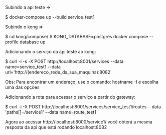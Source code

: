 Subindo a api teste =>

  $ docker-compose up --build service_test1

Subindo o kong =>

  $ cd kong/compose/
  $ KONG_DATABASE=postgres docker compose --profile database up

Adicionando o serviço da api teste ao kong:

  $ curl -i -s -X POST http://localhost:8001/services   --data name=service_test1   --data url='http://(endereco_rede_da_sua_maquina):8082'

Obs: Para encontrar um endereço, use o comando: hostname -I e escolha uma das opções

Adicionando a rota para acessar o serviço a partir do gateway:

  $ curl -i -X POST http://localhost:8001/services/service_test1/routes   --data 'paths[]=/service1'   --data name=route_test1

Agora ao acessar http://localhost:8000/service1/ você obterá a mesma resposta da api que está rodando localhost:8082